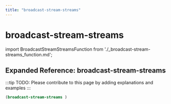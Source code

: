 ```yaml
---
title: "broadcast-stream-streams"
---
```


# broadcast-stream-streams

import BroadcastStreamStreamsFunction from './_broadcast-stream-streams_function.md';

<BroadcastStreamStreamsFunction />

## Expanded Reference: broadcast-stream-streams

:::tip
TODO: Please contribute to this page by adding explanations and examples
:::

```lisp
(broadcast-stream-streams )
```
